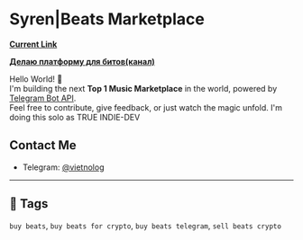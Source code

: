# Syren|Beats Marketplace 
[**Current Link**](https://t.me/OctarynBot)

[**Делаю платформу для битов(канал)**](https://t.me/syrenpath)

Hello World! 👋  
I'm building the next **Top 1 Music Marketplace** in the world, powered by [Telegram Bot API](https://core.telegram.org/bots/api).  
 Feel free to contribute, give feedback, or just watch the magic unfold. I'm doing this solo as TRUE INDIE-DEV 


##  Contact Me
- Telegram: [@vietnolog](https://t.me/vietnolog)

---

## 🔖 Tags
`buy beats`, `buy beats for crypto`, `buy beats telegram`, `sell beats crypto`


